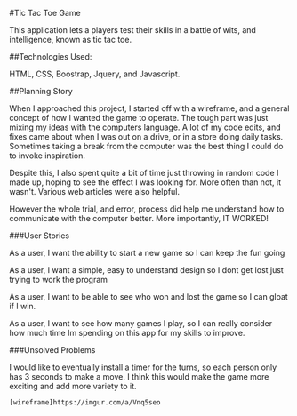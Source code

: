 #Tic Tac Toe Game

This application lets a players test their skills in a battle of wits,
and intelligence, known as tic tac toe.

##Technologies Used:

 HTML, CSS, Boostrap, Jquery, and Javascript.

##Planning Story

When I approached this project, I started off with a wireframe, and a general
concept of how I wanted the game to operate. The tough part was just mixing
my ideas with the computers language. A lot of my code edits, and fixes
came about when I was out on a drive, or in a store doing daily tasks. Sometimes
taking a break from the computer was the best thing I could do to invoke
inspiration.

Despite this, I also spent quite a bit of time just throwing in random code
I made up, hoping to see the effect I was looking for. More often than not,
it wasn't. Various web articles were also helpful.

However the whole trial, and error, process did help me understand
how to communicate with the computer better. More importantly, IT WORKED!

###User Stories

As a user, I want the ability to start a new game so I can keep the fun going

As a user, I want a simple, easy to understand design so I dont get lost
just trying to work the program

As a user, I want to be able to see who won and lost the game so I can gloat
if I win.

As a user, I want to see how many games I play, so I can really consider
how much time Im spending on this app for my skills to improve.

###Unsolved Problems

I would like to eventually install a timer for the turns, so each person
only has 3 seconds to make a move. I think this would make the game more exciting
and add more variety to it.

```
[wireframe]https://imgur.com/a/Vnq5seo
```
